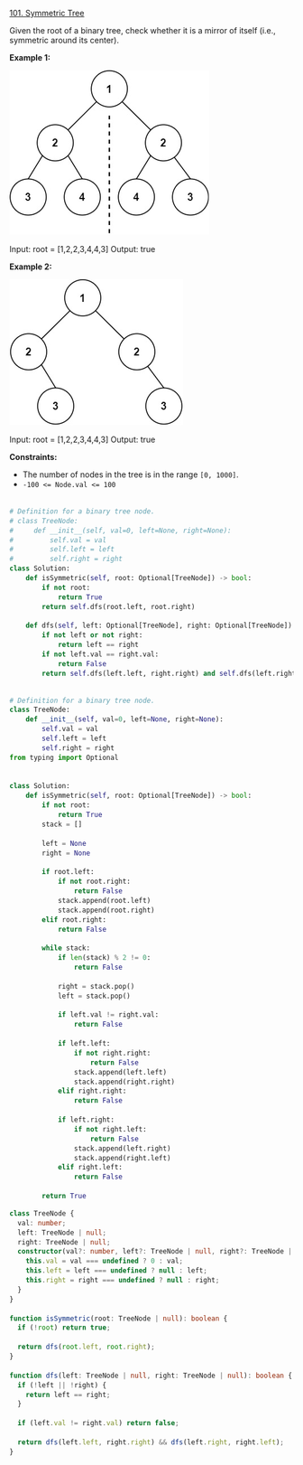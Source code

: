 [101. Symmetric Tree](https://leetcode.com/problems/symmetric-tree/description/)

Given the root of a binary tree, check whether it is a mirror of itself (i.e., symmetric around its center).

**Example 1:**

![alt text](image.png)

Input: root = [1,2,2,3,4,4,3]
Output: true

**Example 2:**

![alt text](image-1.png)

Input: root = [1,2,2,3,4,4,3]
Output: true

**Constraints:**

- The number of nodes in the tree is in the range `[0, 1000]`.
- `-100 <= Node.val <= 100`

```py

# Definition for a binary tree node.
# class TreeNode:
#     def __init__(self, val=0, left=None, right=None):
#         self.val = val
#         self.left = left
#         self.right = right
class Solution:
    def isSymmetric(self, root: Optional[TreeNode]) -> bool:
        if not root:
            return True
        return self.dfs(root.left, root.right)

    def dfs(self, left: Optional[TreeNode], right: Optional[TreeNode]) -> bool:
        if not left or not right:
            return left == right
        if not left.val == right.val:
            return False
        return self.dfs(left.left, right.right) and self.dfs(left.right, right.left)
```

```py

# Definition for a binary tree node.
class TreeNode:
    def __init__(self, val=0, left=None, right=None):
        self.val = val
        self.left = left
        self.right = right
from typing import Optional


class Solution:
    def isSymmetric(self, root: Optional[TreeNode]) -> bool:
        if not root:
            return True
        stack = []

        left = None
        right = None

        if root.left:
            if not root.right:
                return False
            stack.append(root.left)
            stack.append(root.right)
        elif root.right:
            return False

        while stack:
            if len(stack) % 2 != 0:
                return False

            right = stack.pop()
            left = stack.pop()

            if left.val != right.val:
                return False

            if left.left:
                if not right.right:
                    return False
                stack.append(left.left)
                stack.append(right.right)
            elif right.right:
                return False

            if left.right:
                if not right.left:
                    return False
                stack.append(left.right)
                stack.append(right.left)
            elif right.left:
                return False

        return True

```

```ts
class TreeNode {
  val: number;
  left: TreeNode | null;
  right: TreeNode | null;
  constructor(val?: number, left?: TreeNode | null, right?: TreeNode | null) {
    this.val = val === undefined ? 0 : val;
    this.left = left === undefined ? null : left;
    this.right = right === undefined ? null : right;
  }
}

function isSymmetric(root: TreeNode | null): boolean {
  if (!root) return true;

  return dfs(root.left, root.right);
}

function dfs(left: TreeNode | null, right: TreeNode | null): boolean {
  if (!left || !right) {
    return left == right;
  }

  if (left.val != right.val) return false;

  return dfs(left.left, right.right) && dfs(left.right, right.left);
}
```
